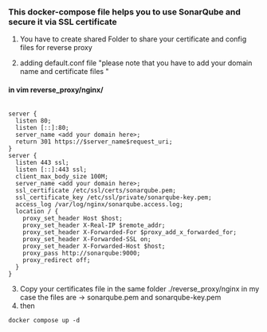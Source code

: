 ### This docker-compose file helps you to use SonarQube and secure it via SSL certificate 


1.  You have to create shared Folder to share your certificate and config files for reverse proxy 

2. adding default.conf file "please note that you have to add your domain name and certificate files "
#### in vim reverse_proxy/nginx/
```

server {
  listen 80;
  listen [::]:80;
  server_name <add your domain here>;
  return 301 https://$server_name$request_uri;
}
server {
  listen 443 ssl;
  listen [::]:443 ssl;
  client_max_body_size 100M;
  server_name <add your domain here>;
  ssl_certificate /etc/ssl/certs/sonarqube.pem;
  ssl_certificate_key /etc/ssl/private/sonarqube-key.pem;
  access_log /var/log/nginx/sonarqube.access.log;
  location / {
    proxy_set_header Host $host;
    proxy_set_header X-Real-IP $remote_addr;
    proxy_set_header X-Forwarded-For $proxy_add_x_forwarded_for;
    proxy_set_header X-Forwarded-SSL on;
    proxy_set_header X-Forwarded-Host $host;
    proxy_pass http://sonarqube:9000;
    proxy_redirect off;
  }
}

```
3. Copy your certificates file in the same folder  ./reverse_proxy/nginx
   in my case the files are -> sonarqube.pem and sonarqube-key.pem
4. then 
```
docker compose up -d
```
